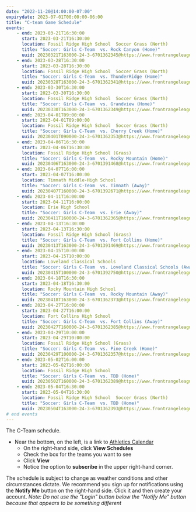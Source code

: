 ```yaml
---
date: "2022-11-20@14:00:00-07:00"
expirydate: 2023-07-01T00:00:00-06:00
title: "C-team Game Schedule"
events:
    - end: 2023-03-21T16:30:00
      start: 2023-03-21T16:30:00
      location: Fossil Ridge High School  Soccer Grass (North)
      title: "Soccer: Girls C-Team  vs. Rock Canyon (Home)"
      uuid: 20230321T163000-24-3-6701362345@https://www.frontrangeleague.org
    - end: 2023-03-28T16:30:00
      start: 2023-03-28T16:30:00
      location: Fossil Ridge High School  Soccer Grass (North)
      title: "Soccer: Girls C-Team  vs. ThunderRidge (Home)"
      uuid: 20230328T163000-24-3-6701362341@https://www.frontrangeleague.org
    - end: 2023-03-30T16:30:00
      start: 2023-03-30T16:30:00
      location: Fossil Ridge High School  Soccer Grass (North)
      title: "Soccer: Girls C-Team  vs. Grandview (Home)"
      uuid: 20230330T163000-24-3-6701362349@https://www.frontrangeleague.org
    - end: 2023-04-01T09:00:00
      start: 2023-04-01T09:00:00
      location: Fossil Ridge High School  Soccer Grass (North)
      title: "Soccer: Girls C-Team  vs. Cherry Creek (Home)"
      uuid: 20230401T090000-24-3-6701362353@https://www.frontrangeleague.org
    - end: 2023-04-06T16:30:00
      start: 2023-04-06T16:30:00
      location: Fossil Ridge High School (Grass)
      title: "Soccer: Girls C-Team  vs. Rocky Mountain (Home)"
      uuid: 20230406T163000-24-3-6701391468@https://www.frontrangeleague.org
    - end: 2023-04-07T16:00:00
      start: 2023-04-07T16:00:00
      location: Timnath Middle-High School
      title: "Soccer: Girls C-Team  vs. Timnath (Away)"
      uuid: 20230407T160000-24-3-6701392671@https://www.frontrangeleague.org
    - end: 2023-04-11T16:00:00
      start: 2023-04-11T16:00:00
      location: Erie High School
      title: "Soccer: Girls C-Team  vs. Erie (Away)"
      uuid: 20230411T160000-24-3-6701362365@https://www.frontrangeleague.org
    - end: 2023-04-13T16:30:00
      start: 2023-04-13T16:30:00
      location: Fossil Ridge High School (Grass)
      title: "Soccer: Girls C-Team  vs. Fort Collins (Home)"
      uuid: 20230413T163000-24-3-6701391469@https://www.frontrangeleague.org
    - end: 2023-04-15T10:00:00
      start: 2023-04-15T10:00:00
      location: Loveland Classical Schools
      title: "Soccer: Girls C-Team  vs. Loveland Classical Schools (Away)"
      uuid: 20230415T100000-24-3-6701392750@https://www.frontrangeleague.org
    - end: 2023-04-18T16:30:00
      start: 2023-04-18T16:30:00
      location: Rocky Mountain High School
      title: "Soccer: Girls C-Team  vs. Rocky Mountain (Away)"
      uuid: 20230418T163000-24-3-6701362373@https://www.frontrangeleague.org
    - end: 2023-04-27T16:00:00
      start: 2023-04-27T16:00:00
      location: Fort Collins High School
      title: "Soccer: Girls C-Team  vs. Fort Collins (Away)"
      uuid: 20230427T160000-24-3-6701362385@https://www.frontrangeleague.org
    - end: 2023-04-29T10:00:00
      start: 2023-04-29T10:00:00
      location: Fossil Ridge High School (Grass)
      title: "Soccer: Girls C-Team  vs. Pine Creek (Home)"
      uuid: 20230429T100000-24-3-6701362357@https://www.frontrangeleague.org
    - end: 2023-05-02T16:00:00
      start: 2023-05-02T16:00:00
      location: Fossil Ridge High School
      title: "Soccer: Girls C-Team  vs. TBD (Home)"
      uuid: 20230502T160000-24-3-6701362389@https://www.frontrangeleague.org
    - end: 2023-05-04T16:30:00
      start: 2023-05-04T16:30:00
      location: Fossil Ridge High School  Soccer Grass (North)
      title: "Soccer: Girls C-Team  vs. TBD (Home)"
      uuid: 20230504T163000-24-3-6701362393@https://www.frontrangeleague.org
# end events
---
```


The C-Team schedule.

<!--more-->

* Near the bottom, on the left, is a link to [Athletics
  Calendar][athletic-schedules]
    * On the right-hand side, click **View Schedules**
    * Check the box for the teams you want to see
    * Click **View**
    * Notice the option to **subscribe** in the upper right-hand corner.

The schedule is subject to change as weather conditions and other circumstances
dictate. We recommend you sign up for notifications using the **Notify Me**
button on the right-hand side. Click it and then create your account. *Note: Do
not use the "Login" button below the "Notify Me" button because that appears to
be something different*

[frh-schedules]: https://frh.psdschools.org/about-our-school/calendars-schedules
[athletic-schedules]: http://www.frontrangeleague.org/g5-bin/client.cgi?G5genie=812&school_id=5
